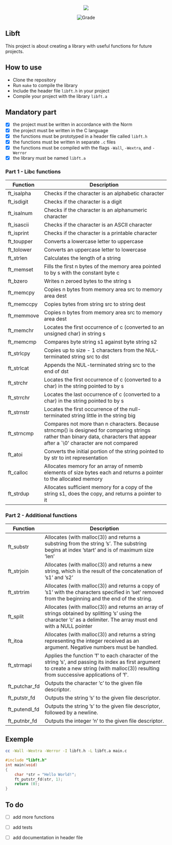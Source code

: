 <p align="center">
    <img src="https://user-images.githubusercontent.com/18141491/213255060-c287b459-38b5-4404-81af-d31e8c8f8fe3.png">
</p>

<p align="center"> 
    <img src="https://img.shields.io/badge/Status%20-Completed-lightgrey" alt="Grade">
 
</p>

## Libft

This project is about creating a library with useful functions for future projects.


## How to use

- Clone the repository
- Run `make` to compile the library
- Include the header file `libft.h` in your project
- Compile your project with the library `libft.a`

## Mandatory part

- [x] the project must be written in accordance with the Norm
- [x] the project must be written in the C language
- [x] the functions must be prototyped in a header file called `libft.h`
- [x] the functions must be written in separate `.c` files
- [x] the functions must be compiled with the flags `-Wall`, `-Wextra`, and `-Werror`
- [x] the library must be named `libft.a`

### Part 1 - Libc functions

| Function | Description |
| --- | --- |
| ft_isalpha | Checks if the character is an alphabetic character |
| ft_isdigit | Checks if the character is a digit |
| ft_isalnum | Checks if the character is an alphanumeric character |
| ft_isascii | Checks if the character is an ASCII character |
| ft_isprint | Checks if the character is a printable character |
| ft_toupper | Converts a lowercase letter to uppercase |
| ft_tolower | Converts an uppercase letter to lowercase |
| ft_strlen | Calculates the length of a string |
| ft_memset | Fills the first n bytes of the memory area pointed to by s with the constant byte c |
| ft_bzero | Writes n zeroed bytes to the string s |
| ft_memcpy | Copies n bytes from memory area src to memory area dest |
| ft_memccpy | Copies bytes from string src to string dest |
| ft_memmove | Copies n bytes from memory area src to memory area dest |
| ft_memchr | Locates the first occurrence of c (converted to an unsigned char) in string s |
| ft_memcmp | Compares byte string s1 against byte string s2 |
| ft_strlcpy | Copies up to size - 1 characters from the NUL-terminated string src to dst |
| ft_strlcat | Appends the NUL-terminated string src to the end of dst |
| ft_strchr | Locates the first occurrence of c (converted to a char) in the string pointed to by s |
| ft_strrchr | Locates the last occurrence of c (converted to a char) in the string pointed to by s |
| ft_strnstr | Locates the first occurrence of the null-terminated string little in the string big |
| ft_strncmp | Compares not more than n characters. Because strncmp() is designed for comparing strings rather than binary data, characters that appear after a `\0' character are not compared |
| ft_atoi | Converts the initial portion of the string pointed to by str to int representation |
| ft_calloc | Allocates memory for an array of nmemb elements of size bytes each and returns a pointer to the allocated memory |
| ft_strdup | Allocates sufficient memory for a copy of the string s1, does the copy, and returns a pointer to it |


### Part 2 - Additional functions

| Function | Description |
| --- | --- |
| ft_substr | Allocates (with malloc(3)) and returns a substring from the string ’s’. The substring begins at index ’start’ and is of maximum size ’len’ |
| ft_strjoin | Allocates (with malloc(3)) and returns a new string, which is the result of the concatenation of ’s1’ and ’s2’ |
| ft_strtrim | Allocates (with malloc(3)) and returns a copy of ’s1’ with the characters specified in ’set’ removed from the beginning and the end of the string. |
| ft_split | Allocates (with malloc(3)) and returns an array of strings obtained by splitting ’s’ using the character ’c’ as a delimiter. The array must end with a NULL pointer
| ft_itoa | Allocates (with malloc(3)) and returns a string representing the integer received as an argument. Negative numbers must be handled. |
| ft_strmapi | Applies the function ’f’ to each character of the string ’s’, and passing its index as first argument to create a new string (with malloc(3)) resulting from successive applications of ’f’. |
| ft_putchar_fd | Outputs the character ’c’ to the given file descriptor. 
| ft_putstr_fd | Outputs the string ’s’ to the given file descriptor. |
| ft_putendl_fd | Outputs the string ’s’ to the given file descriptor, followed by a newline. |
| ft_putnbr_fd | Outputs the integer ’n’ to the given file descriptor. |

## Exemple

```bash
cc -Wall -Wextra -Werror -I libft.h -L libft.a main.c
```

```c
#include "libft.h"
int main(void)
{
    char *str = "Hello World!";
    ft_putstr_fd(str, 1);
    return (0);
}
```

## To do

- [ ] add more functions
- [ ] add tests
- [ ] add documentation in header file

